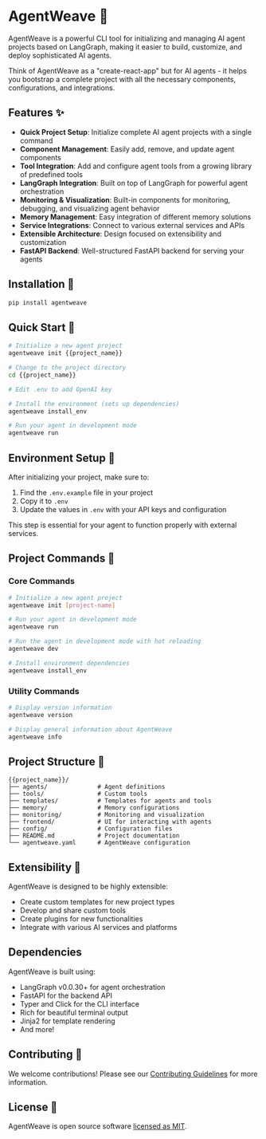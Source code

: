 # AgentWeave 🧵

AgentWeave is a powerful CLI tool for initializing and managing AI agent projects based on LangGraph, making it easier to build, customize, and deploy sophisticated AI agents.

Think of AgentWeave as a "create-react-app" but for AI agents - it helps you bootstrap a complete project with all the necessary components, configurations, and integrations.

## Features ✨

- **Quick Project Setup**: Initialize complete AI agent projects with a single command
- **Component Management**: Easily add, remove, and update agent components
- **Tool Integration**: Add and configure agent tools from a growing library of predefined tools
- **LangGraph Integration**: Built on top of LangGraph for powerful agent orchestration
- **Monitoring & Visualization**: Built-in components for monitoring, debugging, and visualizing agent behavior
- **Memory Management**: Easy integration of different memory solutions
- **Service Integrations**: Connect to various external services and APIs
- **Extensible Architecture**: Design focused on extensibility and customization
- **FastAPI Backend**: Well-structured FastAPI backend for serving your agents

## Installation 🚀

```bash
pip install agentweave
```

## Quick Start 🏁

```bash
# Initialize a new agent project
agentweave init {{project_name}}

# Change to the project directory
cd {{project_name}}

# Edit .env to add OpenAI key

# Install the environment (sets up dependencies)
agentweave install_env

# Run your agent in development mode
agentweave run
```

## Environment Setup 🔐

After initializing your project, make sure to:

1. Find the `.env.example` file in your project
2. Copy it to `.env`
3. Update the values in `.env` with your API keys and configuration

This step is essential for your agent to function properly with external services.

## Project Commands 📝

### Core Commands

```bash
# Initialize a new agent project
agentweave init [project-name]

# Run your agent in development mode
agentweave run

# Run the agent in development mode with hot reloading
agentweave dev

# Install environment dependencies
agentweave install_env
```

### Utility Commands

```bash
# Display version information
agentweave version

# Display general information about AgentWeave
agentweave info
```

## Project Structure 📂

```
{{project_name}}/
├── agents/              # Agent definitions
├── tools/               # Custom tools
├── templates/           # Templates for agents and tools
├── memory/              # Memory configurations
├── monitoring/          # Monitoring and visualization
├── frontend/            # UI for interacting with agents
├── config/              # Configuration files
├── README.md            # Project documentation
└── agentweave.yaml      # AgentWeave configuration
```

## Extensibility 🔌

AgentWeave is designed to be highly extensible:

- Create custom templates for new project types
- Develop and share custom tools
- Create plugins for new functionalities
- Integrate with various AI services and platforms

## Dependencies

AgentWeave is built using:

- LangGraph v0.0.30+ for agent orchestration
- FastAPI for the backend API
- Typer and Click for the CLI interface
- Rich for beautiful terminal output
- Jinja2 for template rendering
- And more!

## Contributing 🤝

We welcome contributions! Please see our [Contributing Guidelines](CONTRIBUTING.md) for more information.

## License 📄

AgentWeave is open source software [licensed as MIT](LICENSE).
